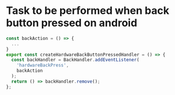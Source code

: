 # Task to be performed when back button pressed on android

```js
const backAction = () => {
  ...
}
export const createHardwareBackButtonPressedHandler = () => {
  const backHandler = BackHandler.addEventListener(
    'hardwareBackPress',
    backAction
  );
  return () => backHandler.remove();
};
```
